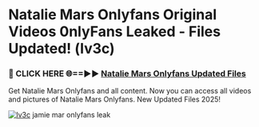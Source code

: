 # Natalie Mars Onlyfans Original Videos 0nlyFans Leaked - Files Updated! (lv3c)

<h3>🔴 CLICK HERE 🌐==►► <a href="https://tinyurl.com/2r6w6z4p" rel="nofollow">Natalie Mars Onlyfans Updated Files</a></h3>

Get Natalie Mars Onlyfans and all content. Now you can access all videos and pictures of Natalie Mars Onlyfans. New Updated Files 2025!

[![lv3c](https://i.imgur.com/CCmkfDU.gif)](https://tinyurl.com/2r6w6z4p)
jamie mar onlyfans leak